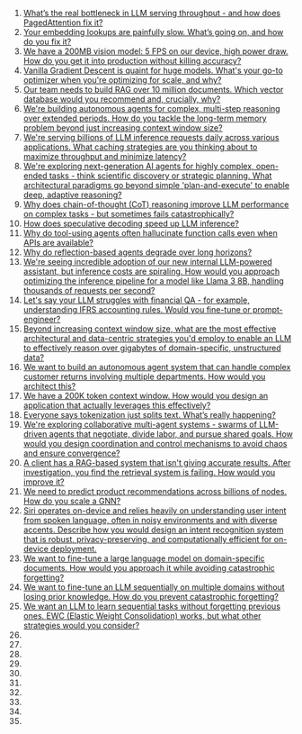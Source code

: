 1. [What’s the real bottleneck in LLM serving throughput - and how does PagedAttention fix it?](https://github.com/SrGrace/generative-ai-compass/blob/main/interviews_scenarios/1.md) 
2. [Your embedding lookups are painfully slow. What’s going on, and how do you fix it?](https://github.com/SrGrace/generative-ai-compass/blob/main/interviews_scenarios/2.md)
3. [We have a 200MB vision model: 5 FPS on our device, high power draw. How do you get it into production without killing accuracy?](https://github.com/SrGrace/generative-ai-compass/blob/main/interviews_scenarios/3.md)
4. [Vanilla Gradient Descent is quaint for huge models. What's your go-to optimizer when you're optimizing for scale, and why?](https://github.com/SrGrace/generative-ai-compass/blob/main/interviews_scenarios/4.md)
5. [Our team needs to build RAG over 10 million documents. Which vector database would you recommend and, crucially, why?](https://github.com/SrGrace/generative-ai-compass/blob/main/interviews_scenarios/5.md)
6. [We're building autonomous agents for complex, multi-step reasoning over extended periods. How do you tackle the long-term memory problem beyond just increasing context window size?](https://github.com/SrGrace/generative-ai-compass/blob/main/interviews_scenarios/6.md)
7. [We're serving billions of LLM inference requests daily across various applications. What caching strategies are you thinking about to maximize throughput and minimize latency?](https://github.com/SrGrace/generative-ai-compass/blob/main/interviews_scenarios/7.md)
8. [We're exploring next-generation AI agents for highly complex, open-ended tasks - think scientific discovery or strategic planning. What architectural paradigms go beyond simple 'plan-and-execute' to enable deep, adaptive reasoning?](https://github.com/SrGrace/generative-ai-compass/blob/main/interviews_scenarios/8.md)
9. [Why does chain-of-thought (CoT) reasoning improve LLM performance on complex tasks - but sometimes fails catastrophically?](https://github.com/SrGrace/generative-ai-compass/blob/main/interviews_scenarios/9.md)
10. [How does speculative decoding speed up LLM inference?](https://github.com/SrGrace/generative-ai-compass/blob/main/interviews_scenarios/10.md)
11. [Why do tool-using agents often hallucinate function calls even when APIs are available?](https://github.com/SrGrace/generative-ai-compass/blob/main/interviews_scenarios/11.md)
12. [Why do reflection-based agents degrade over long horizons?](https://github.com/SrGrace/generative-ai-compass/blob/main/interviews_scenarios/12.md)
13. [We're seeing incredible adoption of our new internal LLM-powered assistant, but inference costs are spiraling. How would you approach optimizing the inference pipeline for a model like Llama 3 8B, handling thousands of requests per second?](https://github.com/SrGrace/generative-ai-compass/blob/main/interviews_scenarios/13.md)
14. [Let's say your LLM struggles with financial QA - for example, understanding IFRS accounting rules. Would you fine-tune or prompt-engineer?](https://github.com/SrGrace/generative-ai-compass/blob/main/interviews_scenarios/14.md)
15. [Beyond increasing context window size, what are the most effective architectural and data-centric strategies you'd employ to enable an LLM to effectively reason over gigabytes of domain-specific, unstructured data?](https://github.com/SrGrace/generative-ai-compass/blob/main/interviews_scenarios/15.md)
16. [We want to build an autonomous agent system that can handle complex customer returns involving multiple departments. How would you architect this?](https://github.com/SrGrace/generative-ai-compass/blob/main/interviews_scenarios/16.md)
17. [We have a 200K token context window. How would you design an application that actually leverages this effectively?](https://github.com/SrGrace/generative-ai-compass/blob/main/interviews_scenarios/17.md)
18. [Everyone says tokenization just splits text. What’s really happening?](https://github.com/SrGrace/generative-ai-compass/blob/main/interviews_scenarios/18.md)
19. [We're exploring collaborative multi-agent systems - swarms of LLM-driven agents that negotiate, divide labor, and pursue shared goals. How would you design coordination and control mechanisms to avoid chaos and ensure convergence?](https://github.com/SrGrace/generative-ai-compass/blob/main/interviews_scenarios/19.md)
20. [A client has a RAG-based system that isn't giving accurate results. After investigation, you find the retrieval system is failing. How would you improve it?](https://github.com/SrGrace/generative-ai-compass/blob/main/interviews_scenarios/20.md)
21. [We need to predict product recommendations across billions of nodes. How do you scale a GNN?](https://github.com/SrGrace/generative-ai-compass/blob/main/interviews_scenarios/21.md)
22. [Siri operates on-device and relies heavily on understanding user intent from spoken language, often in noisy environments and with diverse accents. Describe how you would design an intent recognition system that is robust, privacy-preserving, and computationally efficient for on-device deployment.](https://github.com/SrGrace/generative-ai-compass/blob/main/interviews_scenarios/22.md)
23. [We want to fine-tune a large language model on domain-specific documents. How would you approach it while avoiding catastrophic forgetting?](https://github.com/SrGrace/generative-ai-compass/blob/main/interviews_scenarios/23.md)
24. [We want to fine-tune an LLM sequentially on multiple domains without losing prior knowledge. How do you prevent catastrophic forgetting?](https://github.com/SrGrace/generative-ai-compass/blob/main/interviews_scenarios/24.md)
25. [We want an LLM to learn sequential tasks without forgetting previous ones. EWC (Elastic Weight Consolidation) works, but what other strategies would you consider?](https://github.com/SrGrace/generative-ai-compass/blob/main/interviews_scenarios/25.md)
26. [](https://github.com/SrGrace/generative-ai-compass/blob/main/interviews_scenarios/26.md)
27. [](https://github.com/SrGrace/generative-ai-compass/blob/main/interviews_scenarios/27.md)
28. [](https://github.com/SrGrace/generative-ai-compass/blob/main/interviews_scenarios/28.md)
29. [](https://github.com/SrGrace/generative-ai-compass/blob/main/interviews_scenarios/29.md)
30. [](https://github.com/SrGrace/generative-ai-compass/blob/main/interviews_scenarios/30.md)
31. [](https://github.com/SrGrace/generative-ai-compass/blob/main/interviews_scenarios/31.md)
32. [](https://github.com/SrGrace/generative-ai-compass/blob/main/interviews_scenarios/32.md)
33. [](https://github.com/SrGrace/generative-ai-compass/blob/main/interviews_scenarios/33.md)
34. [](https://github.com/SrGrace/generative-ai-compass/blob/main/interviews_scenarios/34.md)
35. [](https://github.com/SrGrace/generative-ai-compass/blob/main/interviews_scenarios/35.md)

